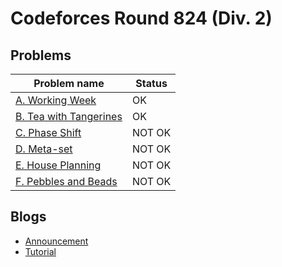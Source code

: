 # Codeforces Round 824 (Div. 2)

## Problems

|Problem name|Status|
|------------|---------|
| [A. Working Week](problems/A._Working_Week.md)|OK|
| [B. Tea with Tangerines](problems/B._Tea_with_Tangerines.md)|OK|
| [C. Phase Shift](problems/C._Phase_Shift.md)|NOT OK|
| [D. Meta-set](problems/D._Meta-set.md)|NOT OK|
| [E. House Planning](problems/E._House_Planning.md)|NOT OK|
| [F. Pebbles and Beads](problems/F._Pebbles_and_Beads.md)|NOT OK|
## Blogs

- [Announcement](blogs/Announcement.md)
- [Tutorial](blogs/Tutorial.md)
